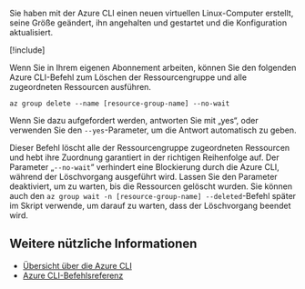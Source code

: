 Sie haben mit der Azure CLI einen neuen virtuellen Linux-Computer erstellt, seine Größe geändert, ihn angehalten und gestartet und die Konfiguration aktualisiert.

<!-- Cleanup sandbox -->
[!include[](../../../includes/azure-sandbox-cleanup.md)]

Wenn Sie in Ihrem eigenen Abonnement arbeiten, können Sie den folgenden Azure CLI-Befehl zum Löschen der Ressourcengruppe und alle zugeordneten Ressourcen ausführen.

```azurecli
az group delete --name [resource-group-name] --no-wait
```

Wenn Sie dazu aufgefordert werden, antworten Sie mit „yes“, oder verwenden Sie den `--yes`-Parameter, um die Antwort automatisch zu geben.

Dieser Befehl löscht alle der Ressourcengruppe zugeordneten Ressourcen und hebt ihre Zuordnung garantiert in der richtigen Reihenfolge auf. Der Parameter „`--no-wait`“ verhindert eine Blockierung durch die Azure CLI, während der Löschvorgang ausgeführt wird. Lassen Sie den Parameter deaktiviert, um zu warten, bis die Ressourcen gelöscht wurden. Sie können auch den `az group wait -n [resource-group-name] --deleted`-Befehl später im Skript verwende, um darauf zu warten, dass der Löschvorgang beendet wird.


## <a name="further-reading"></a>Weitere nützliche Informationen

- [Übersicht über die Azure CLI](https://docs.microsoft.com/cli/azure/?view=azure-cli-latest)
- [Azure CLI-Befehlsreferenz](https://docs.microsoft.com/cli/azure/reference-index?view=azure-cli-latest)
